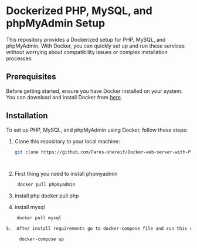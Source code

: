 # Dockerized PHP, MySQL, and phpMyAdmin Setup

This repository provides a Dockerized setup for PHP, MySQL, and phpMyAdmin. With Docker, you can quickly set up and run these services without worrying about compatibility issues or complex installation processes.

## Prerequisites

Before getting started, ensure you have Docker installed on your system. You can download and install Docker from [here](https://docs.docker.com/get-docker/).

## Installation

To set up PHP, MySQL, and phpMyAdmin using Docker, follow these steps:

1. Clone this repository to your local machine:

   ```bash
   git clone https://github.com/Fares-shereif/Docker-web-server-with-PHP-and-MySQL

  
2. First thing you need to install phpmyadmin
   ```bash
    docker pull phpmyadmin

3. install php
    docker pull php

4. install mysql
```bash
    docker pull mysql

5.  After install requirements go to docker-compose file and run this command 

     docker-compose up

